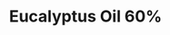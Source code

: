 ---
name: Eucalyptus Oil 60%
title: Eucalyptus Oil 60%
details:
  - detail:
      key: Cas Number
      value: 8000-48-4
  - detail:
      key: F E M A No
      value: 2466
  - detail:
      key: Optical Rotation
      value: 0 deg to 10 deg (at 20 deg C)
  - detail:
      key: Physical State
      value: Liquid
  - detail:
      key: Refractive Index
      value: 1.4580 to 1.4700
  - detail:
      key: Eucalyptus Oil
      value: 60%
  - detail:
      key: Aroma
      value: Warm, Woody, Spicy
  - detail:
      key: Packaging Size
      value: 5, 25, 200 Kg
  - detail:
      key: Packaging Type
      value: Can, Barrel
  - detail:
      key: Brand
      value: Natural Aroma
showOnHome: false
thumbnail: https://5.imimg.com/data5/SELLER/Default/2021/12/QG/OF/AZ/3823480/eucalyptus-oil-60--500x500.jpg
productImages:
  - https://ucarecdn.com/8213c725-21d0-4ac0-ad5e-c1975c20032b/
category: essential oils
---